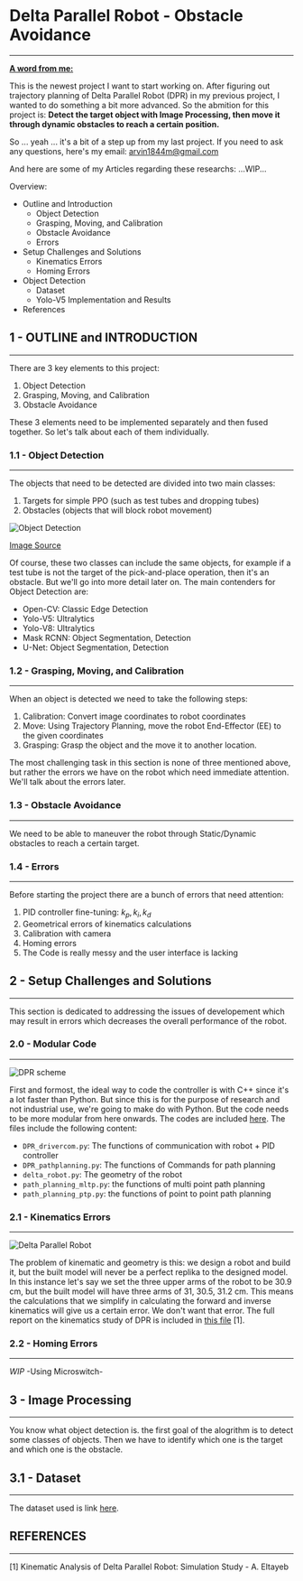 # Delta Parallel Robot - Obstacle Avoidance
------
<ins>**A word from me:**</ins> 

This is the newest project I want to start working on. After figuring out trajectory planning of Delta Parallel Robot (DPR) in my previous project, I wanted to do something a bit more advanced. So the abmition for this project is:
**Detect the target object with Image Processing, then move it through dynamic obstacles to reach a certain position.**

So ... yeah ... it's a bit of a step up from my last project. If you need to ask any questions, here's my email: 
arvin1844m@gmail.com

And here are some of my Articles regarding these researchs: 
...WIP...

Overview: 
- Outline and Introduction
  - Object Detection
  - Grasping, Moving, and Calibration
  - Obstacle Avoidance
  - Errors
- Setup Challenges and Solutions 
  - Kinematics Errors
  - Homing Errors 
- Object Detection
  - Dataset
  - Yolo-V5 Implementation and Results
- References

## 1 - OUTLINE and INTRODUCTION 
------
There are 3 key elements to this project:

1. Object Detection
2. Grasping, Moving, and Calibration
3. Obstacle Avoidance

These 3 elements need to be implemented separately and then fused together. So let's talk about each of them individually. 


### 1.1 - Object Detection
-------
The objects that need to be detected are divided into two main classes: 

1. Targets for simple PPO (such as test tubes and dropping tubes)
2. Obstacles (objects that will block robot movement)

![Object Detection](https://miro.medium.com/v2/resize:fit:828/format:webp/1*hIp11kgQiIoV6YRESsui7Q.jpeg)

[Image Source](https://towardsdatascience.com/google-object-detection-api-to-detect-brand-logos-fd9e113725d8)

Of course, these two classes can include the same objects, for example if a test tube is not the target of the pick-and-place operation, then it's an obstacle. But we'll go into more detail later on. The main contenders for Object Detection are: 

- Open-CV: Classic Edge Detection
- Yolo-V5: Ultralytics
- Yolo-V8: Ultralytics
- Mask RCNN: Object Segmentation, Detection
- U-Net: Object Segmentation, Detection


### 1.2 - Grasping, Moving, and Calibration
-------
When an object is detected we need to take the following steps: 

1. Calibration: Convert image coordinates to robot coordinates
2. Move: Using Trajectory Planning, move the robot End-Effector (EE) to the given coordinates
3. Grasping: Grasp the object and the move it to another location.

The most challenging task in this section is none of three mentioned above, but rather the errors we have on the robot which need immediate attention. We'll talk about the errors later. 

### 1.3 - Obstacle Avoidance
-------
We need to be able to maneuver the robot through Static/Dynamic obstacles to reach a certain target. 

### 1.4 - Errors
-------
Before starting the project there are a bunch of errors that need attention: 

1. PID controller fine-tuning: $k_p, k_i, k_d$
2. Geometrical errors of kinematics calculations 
3. Calibration with camera
4. Homing errors
5. The Code is really messy and the user interface is lacking

## 2 - Setup Challenges and Solutions 
-------
This section is dedicated to addressing the issues of developement which may result in errors which decreases the overall performance of the robot.

### 2.0 - Modular Code 
-------

![DPR scheme](https://github.com/ArthasMenethil-A/Delta-Parallel-Robot-Obstacle-Avoidance/assets/69509720/d15208d6-85fe-4506-92e2-a2755f0116d3)

First and formost, the ideal way to code the controller is with C++ since it's a lot faster than Python. But since this is for the purpose of research and not industrial use, we're going to make do with Python. But the code needs to be more modular from here onwards. The codes are included [here](https://github.com/ArthasMenethil-A/Delta-Parallel-Robot-Obstacle-Avoidance/tree/main/DPR%20Controller). The files include the following content: 

- `DPR_drivercom.py`: The functions of communication with robot + PID controller
- `DPR_pathplanning.py`: The functions of Commands for path planning 
- `delta_robot.py`: The geometry of the robot 
- `path_planning_mltp.py`: the functions of multi point path planning 
- `path_planning_ptp.py`: the functions of point to point path planning

### 2.1 - Kinematics Errors
-------

![Delta Parallel Robot](https://github.com/ArthasMenethil-A/Delta-Parallel-Robot-Obstacle-Avoidance/assets/69509720/140d367c-5eec-4489-b82d-ee53d1928131)

The problem of kinematic and geometry is this: we design a robot and build it, but the built model will never be a perfect replika to the designed model. In this instance let's say we set the three upper arms of the robot to be 30.9 cm, but the built model will have three arms of 31, 30.5, 31.2 cm. This means the calculations that we simplify in calculating the forward and inverse kinematics will give us a certain error. We don't want that error. The full report on the kinematics study of DPR is included in [this file](https://github.com/ArthasMenethil-A/Delta-Parallel-Robot-Obstacle-Avoidance/tree/main/Research/Kinematic%20Study) [1].

### 2.2 - Homing Errors
-------
*WIP* -Using Microswitch-

## 3 - Image Processing
-------
You know what object detection is. the first goal of the alogrithm is to detect some classes of objects. Then we have to identify which one is the target and which one is the obstacle. 

## 3.1 - Dataset
-------
The dataset used is link [here](https://universe.roboflow.com/delta-parallel-robot-obstacle-avoidance-project/tube-detection-x52mi). 


## REFERENCES 
------
[1] Kinematic Analysis of Delta Parallel Robot: Simulation Study - A. Eltayeb

